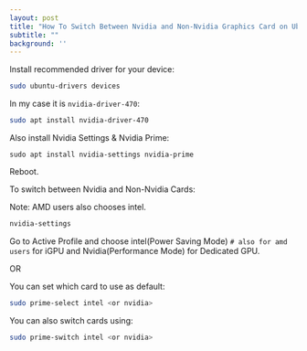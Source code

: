 ```yaml
---
layout: post
title: "How To Switch Between Nvidia and Non-Nvidia Graphics Card on Ubuntu"
subtitle: ""
background: ''
---
```


Install recommended driver for your device:
```sh
sudo ubuntu-drivers devices
```

In my case it is ```nvidia-driver-470```:
```sh
sudo apt install nvidia-driver-470
```

Also install Nvidia Settings & Nvidia Prime:
```
sudo apt install nvidia-settings nvidia-prime
```

Reboot.

To switch between Nvidia and Non-Nvidia Cards:

Note: AMD users also chooses intel.

```sh
nvidia-settings
```
Go to Active Profile and choose intel(Power Saving Mode) ```# also for amd users``` for iGPU and Nvidia(Performance Mode) for Dedicated GPU.

OR

You can set which card to use as default:
```sh 
sudo prime-select intel <or nvidia>
```

You can also switch cards using:
```sh
sudo prime-switch intel <or nvidia>
```